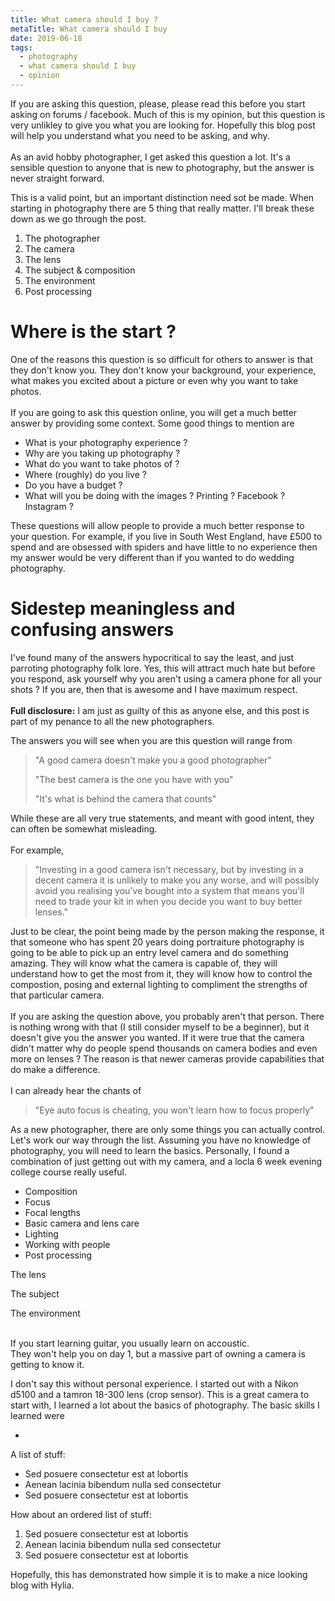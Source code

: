 ```yaml
---
title: What camera should I buy ?
metaTitle: What camera should I buy
date: 2019-06-18
tags:
  - photography
  - what camera should I buy
  - opinion
---
```

If you are asking this question, please, please read this before you start asking on forums / facebook. Much of this is my opinion, but this question is very unlikley to give you what you are looking for. Hopefully this blog post will help you understand what you need to be asking, and why. \
\
As an avid hobby photographer, I get asked this question a lot. It's a sensible question to anyone that is new to photography, but the answer is never straight forward.

This is a valid point, but an important distinction need sot be made. When starting in photography there are 5 thing that really matter. I'll break these down as we go through the post.

1. The photographer
2. The camera
3. The lens
4. The subject & composition
5. The environment
6. Post processing



# Where is the start ? 

One of the reasons this question is so difficult for others to answer is that they don't know you. They don't know your background, your experience, what makes you excited about a picture or even why you want to take photos. \
\
If you are going to ask this question online, you will get a much better answer by providing some context. Some good things to mention are

* What is your photography experience ?
* Why are you taking up photography ? 
* What do you want to take photos of ? 
* Where (roughly) do you live ?
* Do you have a budget ? 
* What will you be doing with the images ? Printing ? Facebook ? Instagram ? 

These questions will allow people to provide a much better response to your question. For example, if you live in South West England, have £500 to spend and are obsessed with spiders and have little to no experience then my answer would be very different than if you wanted to do wedding photography. 



# Sidestep meaningless and confusing answers

 I've found many of the answers hypocritical to say the least, and just parroting photography folk lore.  Yes, this will attract much hate but before you respond, ask yourself why you aren't using a camera phone for all your shots ? If you are, then that is awesome and I have maximum respect.\
\
**Full disclosure:** I am just as guilty of this as anyone else, and this post is part of my penance to all the new photographers.

The answers you will see when you are this question will range from 

> "A good camera doesn't make you a good photographer"
>
> "The best camera is the one you have with you"
>
> "It's what is behind the camera that counts"

While these are all very true statements, and meant with good intent, they can often be somewhat misleading. \
\
For example, 

> "Investing in a good camera isn't necessary, but by investing in a decent camera it is unlikely to make you any worse, and will possibly avoid you realising you've bought into a system that means you'll need to trade your kit in when you decide you want to buy better lenses."

Just to be clear, the point being made by the person making the response, it that someone who has spent 20 years doing portraiture photography is going to be able to pick up an entry level camera and do something amazing. They will know what the camera is capable of, they will understand how to get the most from it, they will know how to control the compostion, posing and external lighting to compliment the strengths of that particular camera. \
\
If you are asking the question above, you probably aren't that person. There is nothing wrong with that (I still consider myself to be a beginner), but it doesn't give you the answer you wanted. If it were true that the camera didn't matter why do people spend thousands on camera bodies and even more on lenses ? The reason is that newer cameras provide capabilities that do make a difference. \
\
I can already hear the chants of

> "Eye auto focus is cheating, you won't learn how to focus properly"





As a new photographer, there are only some things you can actually control. Let's work our way through the list. Assuming you have no knowledge of photography, you will need to learn the basics. Personally, I found a combination of just getting out with my camera, and a locla 6 week evening college course really useful. 













* Composition
* Focus
* Focal lengths
* Basic camera and lens care
* Lighting
* Working with people
* Post processing



The lens

The subject

The environment

\
 If you start learning guitar, you usually learn on accoustic. \
They won't help you on day 1, but a massive part of owning a camera is getting to know it. 

I don't say this without personal experience. I started out with a Nikon d5100 and a tamron 18-300 lens (crop sensor). This is a great camera to start with, I learned a lot about the basics of photography. The basic skills I learned were

*

A list of stuff:

* Sed posuere consectetur est at lobortis
* Aenean lacinia bibendum nulla sed consectetur
* Sed posuere consectetur est at lobortis

How about an ordered list of stuff:

1. Sed posuere consectetur est at lobortis
2. Aenean lacinia bibendum nulla sed consectetur
3. Sed posuere consectetur est at lobortis

Hopefully, this has demonstrated how simple it is to make a nice looking blog with Hylia.